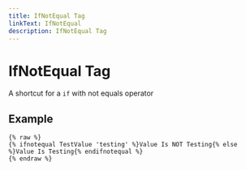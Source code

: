 ```yaml
---
title: IfNotEqual Tag
linkText: IfNotEqual
description: IfNotEqual Tag
---
```


# IfNotEqual Tag

A shortcut for a `if` with not equals operator

## Example

```text
{% raw %}
{% ifnotequal TestValue 'testing' %}Value Is NOT Testing{% else %}Value Is Testing{% endifnotequal %}
{% endraw %}
```
